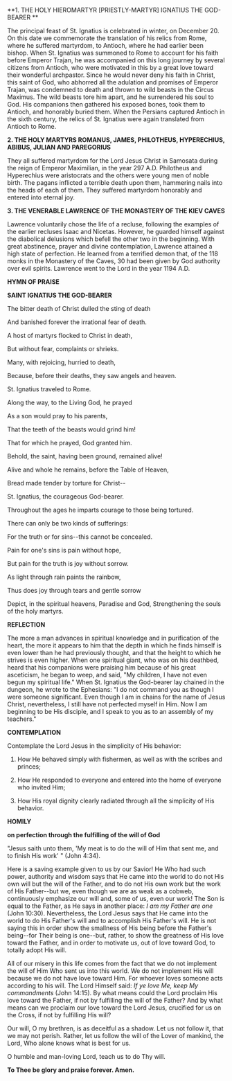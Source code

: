 
**1. THE HOLY HIEROMARTYR [PRIESTLY-MARTYR] IGNATIUS THE GOD-BEARER
**

The principal feast of St. Ignatius is celebrated in winter, on December 20. On this date we commemorate the translation of his relics from Rome, where he suffered martyrdom, to Antioch, where he had earlier been bishop. When St. Ignatius was summoned to Rome to account for his faith before Emperor Trajan, he was accompanied on this long journey by several citizens from Antioch, who were motivated in this by a great love toward their wonderful archpastor. Since he would never deny his faith in Christ, this saint of God, who abhorred all the adulation and promises of Emperor Trajan, was condemned to death and thrown to wild beasts in the Circus Maximus. The wild beasts tore him apart, and he surrendered his soul to God. His companions then gathered his exposed bones, took them to Antioch, and honorably buried them. When the Persians captured Antioch in the sixth century, the relics of St. Ignatius were again translated from Antioch to Rome.

**2. THE HOLY MARTYRS ROMANUS, JAMES, PHILOTHEUS, HYPERECHIUS, ABIBUS, JULIAN AND PAREGORIUS**

They all suffered martyrdom for the Lord Jesus Christ in Samosata during the reign of Emperor Maximilian, in the year 297 A.D. Philotheus and Hyperechius were aristocrats and the others were young men of noble birth. The pagans inflicted a terrible death upon them, hammering nails into the heads of each of them. They suffered martyrdom honorably and entered into eternal joy.

**3. THE VENERABLE LAWRENCE OF THE MONASTERY OF THE KIEV CAVES**

Lawrence voluntarily chose the life of a recluse, following the examples of the earlier recluses Isaac and Nicetas. However, he guarded himself against the diabolical delusions which befell the other two in the beginning. With great abstinence, prayer and divine contemplation, Lawrence attained a high state of perfection. He learned from a terrified demon that, of the 118 monks in the Monastery of the Caves, 30 had been given by God authority over evil spirits. Lawrence went to the Lord in the year 1194 A.D.



**HYMN OF PRAISE**

**SAINT IGNATIUS THE GOD-BEARER**

The bitter death of Christ dulled the sting of death

And banished forever the irrational fear of death.

A host of martyrs flocked to Christ in death,

But without fear, complaints or shrieks.

Many, with rejoicing, hurried to death,

Because, before their deaths, they saw angels and heaven.

St. Ignatius traveled to Rome.

Along the way, to the Living God, he prayed

As a son would pray to his parents,

That the teeth of the beasts would grind him!

That for which he prayed, God granted him.

Behold, the saint, having been ground, remained alive!

Alive and whole he remains, before the Table of Heaven,

Bread made tender by torture for Christ--

St. Ignatius, the courageous God-bearer.

Throughout the ages he imparts courage to those being tortured.

There can only be two kinds of sufferings:

For the truth or for sins--this cannot be concealed.

Pain for one's sins is pain without hope,

But pain for the truth is joy without sorrow.

As light through rain paints the rainbow,

Thus does joy through tears and gentle sorrow

Depict, in the spiritual heavens, Paradise and God,
Strengthening the souls of the holy martyrs.

**REFLECTION**

The more a man advances in spiritual knowledge and in purification of the heart, the more it appears to him that the depth in which he finds himself is even lower than he had previously thought, and that the height to which he strives is even higher. When one spiritual giant, who was on his deathbed, heard that his companions were praising him because of his great asceticism, he began to weep, and said, "My children, I have not even begun my spiritual life." When St. Ignatius the God-bearer lay chained in the dungeon, he wrote to the Ephesians: "I do not command you as though I were someone significant. Even though I am in chains for the name of Jesus Christ, nevertheless, I still have not perfected myself in Him. Now I am beginning to be His disciple, and I speak to you as to an assembly of my teachers."



**CONTEMPLATION**

Contemplate the Lord Jesus in the simplicity of His behavior:

1.  How He behaved simply with fishermen, as well as with the scribes and princes;

1.  How He responded to everyone and entered into the home of everyone who invited Him;

1.  How His royal dignity clearly radiated through all the simplicity of His behavior.



**HOMILY**

**on perfection through the fulfilling of the will of God**

"Jesus saith unto them, 'My meat is to do the will of Him that sent me, and to finish His work' " (John 4:34).

Here is a saving example given to us by our Savior! He Who had such power, authority and wisdom says that He came into the world to do not His own will but the will of the Father, and to do not His own work but the work of His Father--but we, even though we are as weak as a cobweb, continuously emphasize our will and, some of us, even our work! The Son is equal to the Father, as He says in another place: *I am my Father are one* (John 10:30). Nevertheless, the Lord Jesus says that He came into the world to do His Father's will and to accomplish His Father's will. He is not saying this in order show the smallness of His being before the Father's being--for Their being is one--but, rather, to show the greatness of His love toward the Father, and in order to motivate us, out of love toward God, to totally adopt His will.

All of our misery in this life comes from the fact that we do not implement the will of Him Who sent us into this world. We do not implement His will because we do not have love toward Him. For whoever loves someone acts according to his will. The Lord Himself said: *If ye love Me, keep My commandments* (John 14:15). By what means could the Lord proclaim His love toward the Father, if not by fulfilling the will of the Father? And by what means can we proclaim our love toward the Lord Jesus, crucified for us on the Cross, if not by fulfilling His will?

Our will, O my brethren, is as deceitful as a shadow. Let us not follow it, that we may not perish. Rather, let us follow the will of the Lover of mankind, the Lord, Who alone knows what is best for us.

O humble and man-loving Lord, teach us to do Thy will.

**To Thee be glory and praise forever. Amen.**
